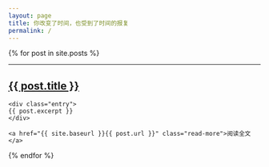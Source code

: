 ```yaml
---
layout: page
title: 你改变了时间，也受到了时间的报复
permalink: /
---
```


{% for post in site.posts %}
<article class="post">

<hr />
    <h1><a href="{{ site.baseurl }}{{ post.url }}">{{ post.title }}</a></h1>

    <div class="entry">
    {{ post.excerpt }}
    </div>

    <a href="{{ site.baseurl }}{{ post.url }}" class="read-more">阅读全文</a>
</article>
{% endfor %}